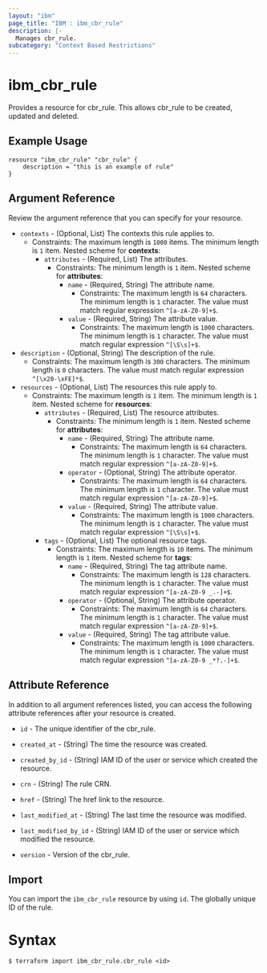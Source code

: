 ```yaml
---
layout: "ibm"
page_title: "IBM : ibm_cbr_rule"
description: |-
  Manages cbr_rule.
subcategory: "Context Based Restrictions"
---
```


# ibm_cbr_rule

Provides a resource for cbr_rule. This allows cbr_rule to be created, updated and deleted.

## Example Usage

```hcl
resource "ibm_cbr_rule" "cbr_rule" { 
	description = "this is an example of rule"
}
```

## Argument Reference

Review the argument reference that you can specify for your resource.

* `contexts` - (Optional, List) The contexts this rule applies to.
  * Constraints: The maximum length is `1000` items. The minimum length is `1` item.
Nested scheme for **contexts**:
    * `attributes` - (Required, List) The attributes.
      * Constraints: The minimum length is `1` item.
    Nested scheme for **attributes**:
        * `name` - (Required, String) The attribute name.
          * Constraints: The maximum length is `64` characters. The minimum length is `1` character. The value must match regular expression `^[a-zA-Z0-9]+$`.
        * `value` - (Required, String) The attribute value.
          * Constraints: The maximum length is `1000` characters. The minimum length is `1` character. The value must match regular expression `^[\S\s]+$`.
* `description` - (Optional, String) The description of the rule.
  * Constraints: The maximum length is `300` characters. The minimum length is `0` characters. The value must match regular expression `^[\x20-\xFE]*$`.
* `resources` - (Optional, List) The resources this rule apply to.
  * Constraints: The maximum length is `1` item. The minimum length is `1` item.
Nested scheme for **resources**:
    * `attributes` - (Required, List) The resource attributes.
      * Constraints: The minimum length is `1` item.
    Nested scheme for **attributes**:
        * `name` - (Required, String) The attribute name.
          * Constraints: The maximum length is `64` characters. The minimum length is `1` character. The value must match regular expression `^[a-zA-Z0-9]+$`.
        * `operator` - (Optional, String) The attribute operator.
          * Constraints: The maximum length is `64` characters. The minimum length is `1` character. The value must match regular expression `^[a-zA-Z0-9]+$`.
        * `value` - (Required, String) The attribute value.
          * Constraints: The maximum length is `1000` characters. The minimum length is `1` character. The value must match regular expression `^[\S\s]+$`.
    * `tags` - (Optional, List) The optional resource tags.
      * Constraints: The maximum length is `10` items. The minimum length is `1` item.
    Nested scheme for **tags**:
        * `name` - (Required, String) The tag attribute name.
          * Constraints: The maximum length is `128` characters. The minimum length is `1` character. The value must match regular expression `^[a-zA-Z0-9 _.-]+$`.
        * `operator` - (Optional, String) The attribute operator.
          * Constraints: The maximum length is `64` characters. The minimum length is `1` character. The value must match regular expression `^[a-zA-Z0-9]+$`.
        * `value` - (Required, String) The tag attribute value.
          * Constraints: The maximum length is `1000` characters. The minimum length is `1` character. The value must match regular expression `^[a-zA-Z0-9 _*?.-]+$`.

## Attribute Reference

In addition to all argument references listed, you can access the following attribute references after your resource is created.

* `id` - The unique identifier of the cbr_rule.
* `created_at` - (String) The time the resource was created.
* `created_by_id` - (String) IAM ID of the user or service which created the resource.
* `crn` - (String) The rule CRN.
* `href` - (String) The href link to the resource.
* `last_modified_at` - (String) The last time the resource was modified.
* `last_modified_by_id` - (String) IAM ID of the user or service which modified the resource.

* `version` - Version of the cbr_rule.

## Import

You can import the `ibm_cbr_rule` resource by using `id`. The globally unique ID of the rule.

# Syntax
```
$ terraform import ibm_cbr_rule.cbr_rule <id>
```
